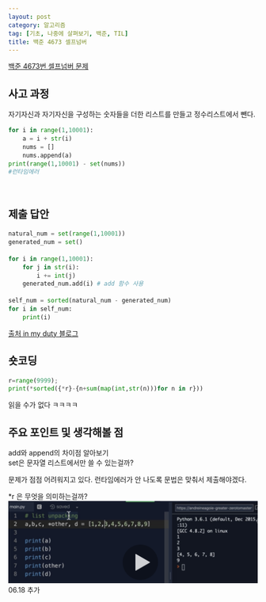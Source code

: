 ```yaml
---
layout: post
category: 알고리즘
tag: [기초, 나중에 살펴보기, 백준, TIL]
title: 백준 4673 셀프넘버
---
```


[백준 4673번 셀프넘버 문제](https://www.acmicpc.net/problem/4673) 

## 사고 과정

자기자신과 자기자신을 구성하는 숫자들을 더한 리스트를 만들고 정수리스트에서 뺀다.

```python
for i in range(1,10001):
    a = i + str(i)
    nums = []
    nums.append(a)
print(range(1,10001) - set(nums))
#런타임에러
```
<br>

## 제출 답안

```python
natural_num = set(range(1,10001)) 
generated_num = set() 

for i in range(1,10001):
    for j in str(i):
        i += int(j) 
    generated_num.add(i) # add 함수 사용

self_num = sorted(natural_num - generated_num)
for i in self_num:
    print(i)
```
[출처 in my duty 블로그](https://wook-2124.tistory.com/252) 
## 숏코딩

```python
r=range(9999);
print(*sorted({*r}-{n+sum(map(int,str(n)))for n in r}))
```
읽을 수가 없다 ㅋㅋㅋㅋ

## 주요 포인트 및 생각해볼 점 
add와 append의 차이점 알아보기  
set은 문자열 리스트에서만 쓸 수 있는걸까?

문제가 점점 어려워지고 있다. 
런타임에러가 안 나도록 문법은 맞춰서 제출해야겠다.  

*r 은 무엇을 의미하는걸까? 
<img src="../public/img/useofasterik.png">
06.18 추가    